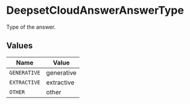 # DeepsetCloudAnswerAnswerType

Type of the answer.


## Values

| Name         | Value        |
| ------------ | ------------ |
| `GENERATIVE` | generative   |
| `EXTRACTIVE` | extractive   |
| `OTHER`      | other        |